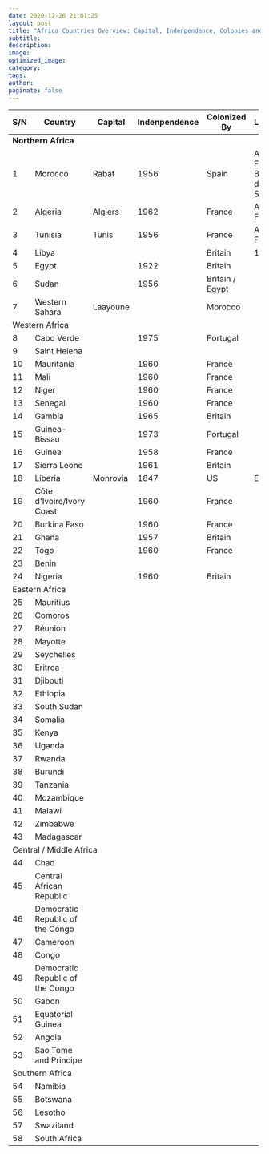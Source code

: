 ```yaml
---
date: 2020-12-26 21:01:25
layout: post
title: "Africa Countries Overview: Capital, Indenpendence, Colonies and Languages"
subtitle:
description:
image:
optimized_image:
category:
tags:
author:
paginate: false
---
```


<table  style="width:500px">
  <thead>
    <tr>
      <th> S/N </th>
      <th>Country</th>
      <th>Capital</th>
      <th>Indenpendence</th>
      <th>Colonized By</th>
      <th>Languages</th>
    </tr>
  </thead>
  <tfoot>
    <tr>
    </tr>
  </tfoot>
  <tbody>
    <tr id="ROW1">
      <td colspan=6> <b>Northern Africa</b> </td>
    </tr>
    <tr>
      <td> 1 </td>
      <td> Morocco </td>
      <td> Rabat </td>
      <td> 1956 </td>
      <td> Spain </td>
      <td> Arabic*, French, Berber dialects, Spanish </td>
    </tr>
    <tr>
      <td> 2 </td>
      <td> Algeria </td>
      <td> Algiers </td>
      <td> 1962 </td>
      <td> France </td>
      <td> Arabic*, French </td>
    </tr>
    <tr>
      <td> 3 </td>
      <td> Tunisia </td>
      <td> Tunis </td>
      <td> 1956 </td>
      <td> France </td>
      <td> Arabic*, French </td>
    </tr>
    <tr>
      <td> 4 </td>
      <td> Libya </td>
      <td></td>
      <td></td>
      <td> Britain </td>
      <td> 1951 </td>
    </tr> 
    <tr>
      <td> 5 </td>
      <td> Egypt </td>
      <td></td>
      <td> 1922 </td>
      <td> Britain </td>
      <td></td>
    </tr>
    <tr>
      <td> 6 </td>
      <td> Sudan </td>
      <td></td>
      <td> 1956</td>
      <td> Britain / Egypt</td>
      <td></td>
    </tr>
    <tr>
      <td> 7 </td>
      <td> Western Sahara </td>
      <td> Laayoune </td>
      <td></td>
      <td>Morocco</td>
      <td></td>
    </tr>
    <tr id="ROW1">
      <td colspan=6> Western Africa </td>
    </tr>
    <tr>
      <td> 8 </td>
      <td> Cabo Verde </td>
      <td></td>
      <td>1975</td>
      <td> Portugal </td>
      <td></td>
    </tr>
    <tr>
      <td> 9 </td>
      <td> Saint Helena </td>
      <td></td>
      <td></td>
      <td></td>
      <td></td>
      <td></td>
    </tr>
    <tr>
      <td> 10 </td>
      <td> Mauritania </td>
      <td></td>
      <td>  1960 </td>
      <td> France </td>
      <td></td>
    </tr> 
    <tr>
      <td> 11 </td>
      <td> Mali </td>
      <td></td>
      <td> 1960 </td>
      <td> France </td>
      <td></td>
    </tr>
    <tr>
      <td> 12 </td>
      <td> Niger </td>
      <td></td>
      <td> 1960 </td>
      <td> France </td>
      <td></td>
    </tr>
    <tr>
      <td> 13 </td>
      <td> Senegal </td>
      <td></td>
      <td> 1960 </td>
      <td> France </td>
      <td></td>
    </tr>
    <tr>
      <td> 14 </td>
      <td> Gambia </td>
      <td></td>
      <td> 1965 </td>
      <td> Britain </td>
      <td></td>
    </tr> 
    <tr>
      <td> 15 </td>
      <td> Guinea-Bissau </td>
      <td></td>
      <td> 1973 </td>
      <td> Portugal </td>
      <td> </td>
    </tr>
    <tr>
      <td> 16 </td>
      <td> Guinea </td>
      <td></td>
      <td>  1958 </td>
      <td> France </td>
      <td></td>
    </tr>
    <tr>
      <td> 17 </td>
      <td> Sierra Leone </td>
      <td></td>
      <td> 1961 </td>
      <td>Britain</td>
      <td></td>
    </tr>
    <tr>
      <td> 18 </td>
      <td> Liberia </td>
      <td> Monrovia </td>
      <td> 1847 </td>
      <td> US </td>
      <td> English* </td>
    </tr>
    <tr>
      <td> 19 </td>
      <td> Côte d'Ivoire/Ivory Coast </td>
      <td></td>
      <td> 1960 </td>
      <td> France </td>
      <td></td>
    </tr>
    <tr>
      <td> 20 </td>
      <td> Burkina Faso </td>
      <td></td>
      <td> 1960 </td>
      <td> France </td>
      <td></td>
    </tr> 
    <tr>
      <td> 21 </td>
      <td> Ghana </td>
      <td></td>
      <td> 1957 </td>
      <td> Britain </td>
      <td></td>
    </tr>
    <tr>
      <td> 22 </td>
      <td> Togo </td>
      <td></td>
      <td> 1960 </td>
      <td> France </td>
      <td></td>
    </tr>
    <tr>
      <td> 23 </td>
      <td> Benin </td>
      <td></td>
      <td></td>
      <td></td>
      <td></td>
      <td></td>
    </tr>
    <tr>
      <td> 24 </td>
      <td> Nigeria </td>
      <td></td>
      <td> 1960 </td>
      <td> Britain </td>
      <td></td>
    </tr>
    <tr id="ROW1">
      <td colspan=6> Eastern Africa </td>
    </tr>
    <tr>
      <td> 25 </td>
      <td> Mauritius </td>
      <td></td>
      <td></td>
      <td></td>
    </tr> 
    <tr>
      <td> 26 </td>
      <td> Comoros </td>
      <td></td>
      <td></td>
      <td></td>
      <td></td>
    </tr> 
    <tr>
      <td> 27 </td>
      <td> Réunion </td>
      <td></td>
      <td></td>
      <td></td>
      <td></td>
      <td></td>
    </tr>
    <tr>
      <td> 28 </td>
      <td> Mayotte </td>
      <td></td>
      <td></td>
      <td></td>
      <td></td>
    </tr>
    <tr>
      <td> 29 </td>
      <td> Seychelles </td>
      <td></td>
      <td></td>
      <td></td>
      <td></td>
    </tr>
    <tr>
      <td> 30 </td>
      <td> Eritrea </td>
      <td></td>
      <td></td>
      <td></td>
      <td></td>
    </tr>
    <tr>
      <td> 31 </td>
      <td> Djibouti </td>
      <td></td>
      <td></td>
      <td></td>
      <td></td>
    </tr> 
    <tr>
      <td> 32 </td>
      <td> Ethiopia </td>
      <td></td>
      <td></td>
      <td></td>
      <td></td>
    </tr>
    <tr>
      <td> 33 </td>
      <td> South Sudan </td>
      <td></td>
      <td></td>
      <td></td>
      <td></td>
    </tr>
    <tr>
      <td> 34 </td>
      <td> Somalia </td>
      <td></td>
      <td></td>
      <td></td>
      <td></td>
    </tr>
    <tr>
      <td> 35 </td>
      <td> Kenya </td>
      <td></td>
      <td></td>
      <td></td>
      <td></td>
    </tr>
    <tr>
      <td> 36 </td>
      <td> Uganda </td>
      <td></td>
      <td></td>
      <td></td>
      <td></td>
    </tr>
    <tr>
      <td> 37 </td>
      <td> Rwanda </td>
      <td></td>
      <td></td>
      <td></td>
      <td></td>
    </tr> 
    <tr>
      <td> 38 </td>
      <td> Burundi </td>
      <td></td>
      <td></td>
      <td></td>
      <td></td>
    </tr>
    <tr>
      <td> 39 </td>
      <td> Tanzania </td>
      <td></td>
      <td></td>
      <td></td>
      <td></td>
    </tr>
    <tr>
      <td> 40 </td>
      <td> Mozambique </td>
      <td></td>
      <td></td>
      <td></td>
      <td></td>
    </tr>
    <tr>
      <td> 41 </td>
      <td> Malawi </td>
      <td></td>
      <td></td>
      <td></td>
      <td></td>
    </tr>
    <tr>
      <td> 42 </td>
      <td> Zimbabwe </td>
      <td></td>
      <td></td>
      <td></td>
      <td></td>
    </tr>
    <tr>
      <td> 43 </td>
      <td> Madagascar </td>
      <td></td>
      <td></td>
      <td></td>
      <td></td>
    </tr> 
    <tr id="ROW1">
      <td colspan=6> Central / Middle Africa </td>
    </tr>
    <tr>
      <td> 44 </td>
      <td> Chad </td>
      <td></td>
      <td></td>
      <td></td>
      <td></td>
    </tr>
    <tr>
      <td> 45 </td>
      <td> Central African Republic </td>
      <td></td>
      <td></td>
      <td></td>
      <td></td>
    </tr>
    <tr>
      <td> 46 </td>
      <td> Democratic Republic of the Congo </td>
      <td></td>
      <td></td>
      <td></td>
      <td></td>
    </tr>
    <tr>
      <td> 47 </td>
      <td> Cameroon </td>
      <td></td>
      <td></td>
      <td></td>
      <td></td>
    </tr>
    <tr>
      <td> 48 </td>
      <td> Congo </td>
      <td></td>
      <td></td>
      <td></td>
      <td></td>
    </tr>
     <tr>
      <td> 49 </td>
      <td> Democratic Republic of the Congo </td>
      <td></td>
      <td></td>
      <td></td>
      <td></td>
    </tr>
    <tr>
      <td> 50 </td>
      <td> Gabon </td>
      <td></td>
      <td></td>
      <td></td>
      <td></td>
    </tr>
    <tr>
      <td> 51 </td>
      <td> Equatorial Guinea </td>
      <td></td>
      <td></td>
      <td></td>
      <td></td>
    </tr>
    <tr>
      <td> 52 </td>
      <td> Angola </td>
      <td></td>
      <td></td>
      <td></td>
      <td></td>
    </tr>
    <tr>
      <td> 53 </td>
      <td> Sao Tome and Principe </td>
      <td></td>
      <td></td>
      <td></td>
      <td></td>
    </tr>
    <tr id="ROW1">
      <td colspan=6> Southern Africa </td>
    </tr>
    <tr>
      <td> 54 </td>
      <td> Namibia </td>
      <td></td>
      <td></td>
      <td></td>
      <td></td>
    </tr>
    <tr>
      <td> 55 </td>
      <td> Botswana </td>
      <td></td>
      <td></td>
      <td></td>
      <td></td>
    </tr>
    <tr>
      <td> 56 </td>
      <td> Lesotho </td>
      <td></td>
      <td></td>
      <td></td>
      <td></td>
    </tr>
    <tr>
      <td> 57 </td>
      <td> Swaziland </td>
      <td></td>
      <td></td>
      <td></td>
      <td></td>
    </tr>
    <tr>
      <td> 58 </td>
      <td> South Africa </td>
      <td></td>
      <td></td>
      <td></td>
      <td></td>
    </tr>
   
  </tbody>
</table>
